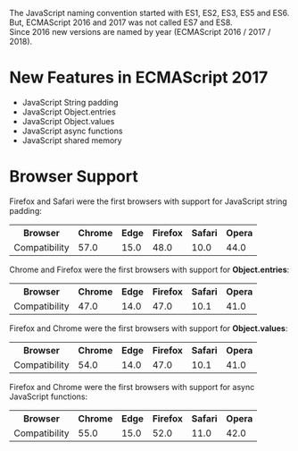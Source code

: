 The JavaScript naming convention started with ES1, ES2, ES3, ES5 and ES6.
<br>
But, ECMAScript 2016 and 2017 was not called ES7 and ES8.
<br>
Since 2016 new versions are named by year (ECMAScript 2016 / 2017 / 2018).
<h1>New Features in ECMAScript 2017</h1>
<ul>
  <li>JavaScript String padding</li>
  <li>JavaScript Object.entries</li>
  <li>JavaScript Object.values</li>
  <li>JavaScript async functions</li>
  <li>JavaScript shared memory</li>
</ul>
<h1>Browser Support</h1>
Firefox and Safari were the first browsers with support for JavaScript string padding:
<table class="ws-table-all notranslate">
  <tr>
    <th>Browser</th>
    <th>Chrome</th>
    <th>Edge</th>
    <th>Firefox</th>
    <th>Safari</th>
    <th>Opera</th>
  </tr>
  <tr>
    <td>Compatibility</td>
    <td>57.0</td>
    <td>15.0</td>
    <td>48.0</td>
    <td>10.0</td>
    <td>44.0</td>
  </tr>
</table>
Chrome and Firefox were the first browsers with support for <b>Object.entries</b>:
<table class="ws-table-all notranslate">
  <tr>
    <th>Browser</th>
    <th>Chrome</th>
    <th>Edge</th>
    <th>Firefox</th>
    <th>Safari</th>
    <th>Opera</th>
  </tr>
  <tr>
    <td>Compatibility</td>
    <td>47.0</td>
    <td>14.0</td>
    <td>47.0</td>
    <td>10.1</td>
    <td>41.0</td>
  </tr>
</table>
Firefox and Chrome were the first browsers with support for <b>Object.values</b>:
<table class="ws-table-all notranslate">
  <tr>
    <th>Browser</th>
    <th>Chrome</th>
    <th>Edge</th>
    <th>Firefox</th>
    <th>Safari</th>
    <th>Opera</th>
  </tr>
  <tr>
    <td>Compatibility</td>
    <td>54.0</td>
    <td>14.0</td>
    <td>47.0</td>
    <td>10.1</td>
    <td>41.0</td>
  </tr>
</table>
Firefox and Chrome were the first browsers with support for async JavaScript functions:
<table class="ws-table-all notranslate">
  <tr>
    <th>Browser</th>
    <th>Chrome</th>
    <th>Edge</th>
    <th>Firefox</th>
    <th>Safari</th>
    <th>Opera</th>
  </tr>
  <tr>
    <td>Compatibility</td>
    <td>55.0</td>
    <td>15.0</td>
    <td>52.0</td>
    <td>11.0</td>
    <td>42.0</td>
  </tr>
</table>
